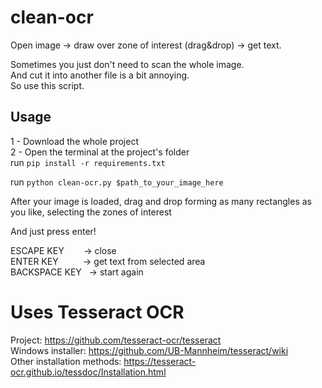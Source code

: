 # clean-ocr
Open image -> draw over zone of interest (drag&drop) -> get text.

Sometimes you just don't need to scan the whole image. </br>
And cut it into another file is a bit annoying. </br>
So use this script. </br>

## Usage
1 - Download the whole project </br>
2 - Open the terminal at the project's folder </br>
run ```pip install -r requirements.txt``` </br>

run ```python clean-ocr.py $path_to_your_image_here``` </br>

After your image is loaded, drag and drop forming as many rectangles as you like, selecting the zones of interest </br>

And just press enter!

ESCAPE KEY &nbsp; &nbsp; &nbsp; &nbsp;-> close </br>
ENTER KEY &nbsp; &nbsp; &nbsp; &nbsp; &nbsp;-> get text from selected area </br>
BACKSPACE KEY  &nbsp; -> start again</br>

# Uses Tesseract OCR 
Project: https://github.com/tesseract-ocr/tesseract </br>
Windows installer: https://github.com/UB-Mannheim/tesseract/wiki </br>
Other installation methods: https://tesseract-ocr.github.io/tessdoc/Installation.html </br>

